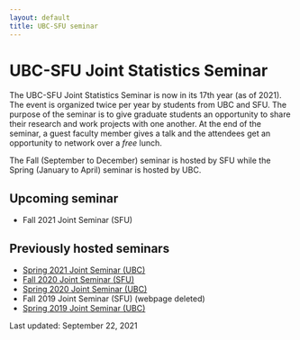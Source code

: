```yaml
---
layout: default
title: UBC-SFU seminar
---
```


# UBC-SFU Joint Statistics Seminar

The UBC-SFU Joint Statistics Seminar is now in its 17th year (as of 2021). The event is organized twice per year by students from UBC and SFU. The purpose of the seminar is to give graduate students an opportunity to share their research and work projects with one another. At the end of the seminar, a guest faculty member gives a talk and the attendees get an opportunity to network over a *free* lunch.

The Fall (September to December) seminar is hosted by SFU while the Spring (January to April) seminar is hosted by UBC.


## Upcoming seminar
- Fall 2021 Joint Seminar (SFU)


## Previously hosted seminars
- [Spring 2021 Joint Seminar (UBC)](https://www.stat.ubc.ca/~kenny.chiu/jointseminar/spring2021/)
- [Fall 2020 Joint Seminar (SFU)](http://www.sfu.ca/~nsurjano/JointSeminar/)
- [Spring 2020 Joint Seminar (UBC)](https://chiukenny.github.io/jointseminar-2019w2/)
- Fall 2019 Joint Seminar (SFU) (webpage deleted)
- [Spring 2019 Joint Seminar (UBC)](https://www.stat.ubc.ca/~qiong.zhang/misc/JointSeminar2018.html)

Last updated: September 22, 2021